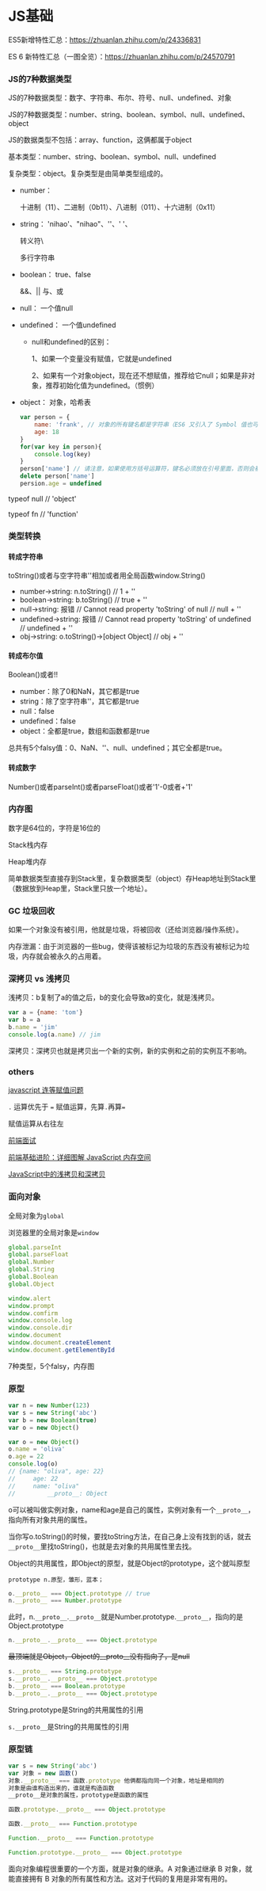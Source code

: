 # JS基础

ES5新增特性汇总：https://zhuanlan.zhihu.com/p/24336831

ES 6 新特性汇总（一图全览）：https://zhuanlan.zhihu.com/p/24570791

### JS的7种数据类型

JS的7种数据类型：数字、字符串、布尔、符号、null、undefined、对象

JS的7种数据类型：number、string、boolean、symbol、null、undefined、object

JS的数据类型不包括：array、function，这俩都属于object

基本类型：number、string、boolean、symbol、null、undefined

复杂类型：object。复杂类型是由简单类型组成的。

* number：
    
    十进制（11）、二进制（0b11）、八进制（011）、十六进制（0x11）

* string：
    'nihao'、"nihao"、''、' '、

    转义符\

    多行字符串

* boolean：
    true、false

    &&、|| 与、或

* null：
    一个值null

* undefined：
    一个值undefined

    * null和undefined的区别：

        1、如果一个变量没有赋值，它就是undefined

        2、如果有一个对象object，现在还不想赋值，推荐给它null；如果是非对象，推荐初始化值为undefined。（惯例）

* object：
    对象，哈希表

    ```js
    var person = {
        name: 'frank', // 对象的所有键名都是字符串（ES6 又引入了 Symbol 值也可以作为键名），所以加不加引号都可以。如果键名是数值，会被自动转为字符串。
        age: 18
    }
    for(var key in person){
        console.log(key)
    }
    person['name'] // 请注意，如果使用方括号运算符，键名必须放在引号里面，否则会被当作变量处理。
    delete person['name']
    persion.age = undefined
    ```

typeof null   // 'object'

typeof fn   // 'function'

### 类型转换

#### 转成字符串

toString()或者与空字符串''相加或者用全局函数window.String()

* number->string: n.toString() // 1 + ''
* boolean->string: b.toString() // true + ''
* null->string: 报错 // Cannot read property 'toString' of null // null + ''
* undefined->string: 报错 // Cannot read property 'toString' of undefined // undefined + ''
* obj->string: o.toString()->[object Object] // obj + ''

#### 转成布尔值

Boolean()或者!!

* number：除了0和NaN，其它都是true
* string：除了空字符串''，其它都是true
* null：false
* undefined：false
* object：全都是true，数组和函数都是true

总共有5个falsy值：0、NaN、''、null、undefined；其它全都是true。

#### 转成数字

Number()或者parseInt()或者parseFloat()或者'1'-0或者+'1'

### 内存图

数字是64位的，字符是16位的

Stack栈内存

Heap堆内存

简单数据类型直接存到Stack里，复杂数据类型（object）存Heap地址到Stack里（数据放到Heap里，Stack里只放一个地址）。

### GC 垃圾回收

如果一个对象没有被引用，他就是垃圾，将被回收（还给浏览器/操作系统）。

内存泄漏：由于浏览器的一些bug，使得该被标记为垃圾的东西没有被标记为垃圾，内存就会被永久的占用着。

### 深拷贝 vs 浅拷贝

浅拷贝：b复制了a的值之后，b的变化会导致a的变化，就是浅拷贝。

```js
var a = {name: 'tom'}
var b = a
b.name = 'jim'
console.log(a.name) // jim
```

深拷贝：深拷贝也就是拷贝出一个新的实例，新的实例和之前的实例互不影响。

### others

[javascript 连等赋值问题](https://segmentfault.com/q/1010000002637728)

`.` 运算优先于 `=` 赋值运算，先算`.`再算`=`

赋值运算从右往左

[前端面试](https://leohxj.gitbooks.io/front-end-database/interview/)

[前端基础进阶：详细图解 JavaScript 内存空间](https://juejin.im/entry/589c29a9b123db16a3c18adf)

[JavaScript中的浅拷贝和深拷贝](https://segmentfault.com/a/1190000008637489)

### 面向对象

全局对象为`global`

浏览器里的全局对象是`window`

```js
global.parseInt
global.parseFloat
global.Number
global.String
global.Boolean
global.Object
```

```js
window.alert
window.prompt
window.comfirm
window.console.log
window.console.dir
window.document
window.document.createElement
window.document.getElementById
```

7种类型，5个falsy，内存图

### 原型

```js
var n = new Number(123)
var s = new String('abc')
var b = new Boolean(true)
var o = new Object()
```

```js
var o = new Object()
o.name = 'oliva'
o.age = 22
console.log(o)
// {name: "oliva", age: 22}
//     age: 22
//     name: "oliva"
//         __proto__: Object
```

o可以被叫做实例对象，name和age是自己的属性，实例对象有一个`__proto__`，指向所有对象共用的属性。

当你写o.toString()的时候，要找toString方法，在自己身上没有找到的话，就去`__proto__`里找toString()，也就是去对象的共用属性里去找。

Object的共用属性，即Object的原型，就是Object的prototype，这个就叫原型

```
prototype n.原型，雏形，蓝本；
```

```js
o.__proto__ === Object.prototype // true
n.__proto__ === Number.prototype
```

此时，n.`__proto__`.`__proto__`就是Number.prototype.`__proto__`，指向的是Object.prototype

```js
n.__proto__.__proto__ === Object.prototype
```

<del>最顶端就是Object，Object的__proto__没有指向了，是null</del>

```js
s.__proto__ === String.prototype
s.__proto__.__proto__ === Object.prototype
b.__proto__ === Boolean.prototype
b.__proto__.__proto__ === Object.prototype
```

String.prototype是String的共用属性的引用

`s.__proto__`是String的共用属性的引用

### 原型链

```js
var s = new String('abc')
var 对象 = new 函数()
对象.__proto__ === 函数.prototype 他俩都指向同一个对象，地址是相同的
对象是由谁构造出来的，谁就是构造函数
__proto__是对象的属性，prototype是函数的属性

函数.prototype.__proto__ === Object.prototype

函数.__proto__ === Function.prototype

Function.__proto__ === Function.prototype

Function.prototype.__proto__ === Object.prototype
```

面向对象编程很重要的一个方面，就是对象的继承。A 对象通过继承 B 对象，就能直接拥有 B 对象的所有属性和方法。这对于代码的复用是非常有用的。